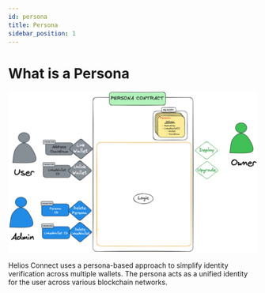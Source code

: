 ```yaml
---
id: persona
title: Persona
sidebar_position: 1
---
```


# What is a Persona


![Persona Diagram](./Assets/persona.excalidraw.png)


Helios Connect uses a persona-based approach to simplify identity verification across multiple wallets. The persona acts as a unified identity for the user across various blockchain networks.